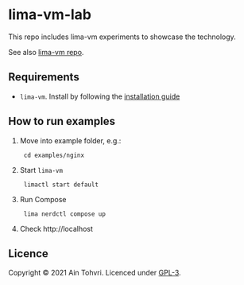 # lima-vm-lab

This repo includes lima-vm experiments to showcase the technology.

See also [lima-vm repo](https://github.com/lima-vm/lima).

## Requirements

- `lima-vm`. Install by following the [installation guide](https://github.com/lima-vm/lima#installation)

## How to run examples

1. Move into example folder, e.g.:

        cd examples/nginx

2. Start `lima-vm`

        limactl start default

3. Run Compose

        lima nerdctl compose up

4. Check http://localhost

## Licence

Copyright © 2021 Ain Tohvri. Licenced under [GPL-3](LICENSE).

